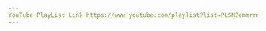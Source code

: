 ```yaml
---
YouTube PlayList Link https://www.youtube.com/playlist?list=PLSM7emmrrnJD6mmchJvoL2HuokdBayDsn
---
```


